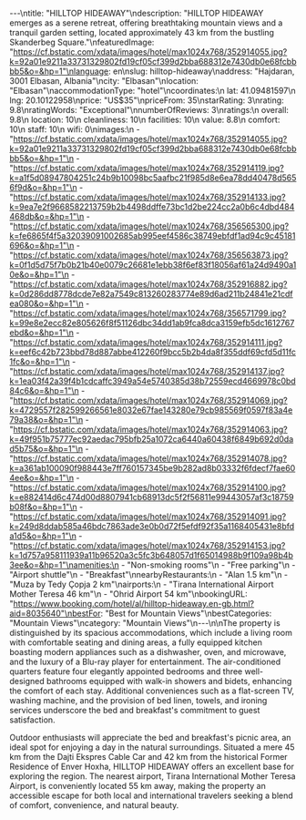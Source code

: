 ---\ntitle: "HILLTOP HIDEAWAY"\ndescription: "HILLTOP HIDEAWAY emerges as a serene retreat, offering breathtaking mountain views and a tranquil garden setting, located approximately 43 km from the bustling Skanderbeg Square."\nfeaturedImage: "https://cf.bstatic.com/xdata/images/hotel/max1024x768/352914055.jpg?k=92a01e9211a33731329802fd19cf05cf399d2bba688312e7430db0e68fcbbbb5&o=&hp=1"\nlanguage: en\nslug: hilltop-hideaway\naddress: "Hajdaran, 3001 Elbasan, Albania"\ncity: "Elbasan"\nlocation: "Elbasan"\naccommodationType: "hotel"\ncoordinates:\n  lat: 41.09481597\n  lng: 20.10122958\nprice: "US$35"\npriceFrom: 35\nstarRating: 3\nrating: 9.8\nratingWords: "Exceptional"\nnumberOfReviews: 3\nratings:\n  overall: 9.8\n  location: 10\n  cleanliness: 10\n  facilities: 10\n  value: 8.8\n  comfort: 10\n  staff: 10\n  wifi: 0\nimages:\n  - "https://cf.bstatic.com/xdata/images/hotel/max1024x768/352914055.jpg?k=92a01e9211a33731329802fd19cf05cf399d2bba688312e7430db0e68fcbbbb5&o=&hp=1"\n  - "https://cf.bstatic.com/xdata/images/hotel/max1024x768/352914119.jpg?k=a1f5d08947804251c24b9b10098bc5aafbc21f985d8e6ea78dd40478d5656f9d&o=&hp=1"\n  - "https://cf.bstatic.com/xdata/images/hotel/max1024x768/352914133.jpg?k=9ea7e2f9668582213759b2b4498ddffe73bc1d2be224cc2a0b6c4dbd484468db&o=&hp=1"\n  - "https://cf.bstatic.com/xdata/images/hotel/max1024x768/356565300.jpg?k=fe6865f4f5a32039091002685ab995eef4586c38749ebfdf1ad94c9c45181696&o=&hp=1"\n  - "https://cf.bstatic.com/xdata/images/hotel/max1024x768/356563873.jpg?k=0f1d5d75f7b0b21b40e0079c26681e1ebb38f6ef83f18056af61a24d9490a10e&o=&hp=1"\n  - "https://cf.bstatic.com/xdata/images/hotel/max1024x768/352916882.jpg?k=0d286dd8778dcde7e82a7549c813260283774e89d6ad211b24841e21cdfea080&o=&hp=1"\n  - "https://cf.bstatic.com/xdata/images/hotel/max1024x768/356571799.jpg?k=99e8e2ecc82e805626f8f51126dbc34dd1ab9fca8dca3159efb5dc1612767ebd&o=&hp=1"\n  - "https://cf.bstatic.com/xdata/images/hotel/max1024x768/352914111.jpg?k=eef6c42b723bbd78d887abbe412260f9bcc5b2b4da8f355ddf69cfd5d11fc1fc&o=&hp=1"\n  - "https://cf.bstatic.com/xdata/images/hotel/max1024x768/352914137.jpg?k=1ea03f42a39f4b1cdcaffc3949a54e5740385d38b72559ecd4669978c0bd84c6&o=&hp=1"\n  - "https://cf.bstatic.com/xdata/images/hotel/max1024x768/352914069.jpg?k=4729557f282599266561e8032e67fae143280e79cb985569f0597f83a4e79a38&o=&hp=1"\n  - "https://cf.bstatic.com/xdata/images/hotel/max1024x768/352914063.jpg?k=49f951b75777ec92aedac795bfb25a1072ca6440a60438f6849b692d0dad5b75&o=&hp=1"\n  - "https://cf.bstatic.com/xdata/images/hotel/max1024x768/352914078.jpg?k=a361ab100090f988443e7ff760157345be9b282ad8b03332f6fdecf7fae604ee&o=&hp=1"\n  - "https://cf.bstatic.com/xdata/images/hotel/max1024x768/352914100.jpg?k=e882414d6c474d00d8807941cb68913dc5f2f56811e99443057af3c18759b08f&o=&hp=1"\n  - "https://cf.bstatic.com/xdata/images/hotel/max1024x768/352914091.jpg?k=249d8ddab585a46bdc7863ade3e0b0d72f5efdf92f35a1168405431e8bfda1d5&o=&hp=1"\n  - "https://cf.bstatic.com/xdata/images/hotel/max1024x768/352914153.jpg?k=1d757a958111939a11b96520a3c5fc3b648057d1f65014988b9f109a98b4b3ee&o=&hp=1"\namenities:\n  - "Non-smoking rooms"\n  - "Free parking"\n  - "Airport shuttle"\n  - "Breakfast"\nnearbyRestaurants:\n  - "Alan 1.5 km"\n  - "Muza by Tedy Çopja 2 km"\nairports:\n  - "Tirana International Airport Mother Teresa 46 km"\n  - "Ohrid Airport 54 km"\nbookingURL: "https://www.booking.com/hotel/al/hilltop-hideaway.en-gb.html?aid=8035640"\nbestFor: "Best for Mountain Views"\nbestCategories: "Mountain Views"\ncategory: "Mountain Views"\n---\n\nThe property is distinguished by its spacious accommodations, which include a living room with comfortable seating and dining areas, a fully equipped kitchen boasting modern appliances such as a dishwasher, oven, and microwave, and the luxury of a Blu-ray player for entertainment. The air-conditioned quarters feature four elegantly appointed bedrooms and three well-designed bathrooms equipped with walk-in showers and bidets, enhancing the comfort of each stay. Additional conveniences such as a flat-screen TV, washing machine, and the provision of bed linen, towels, and ironing services underscore the bed and breakfast's commitment to guest satisfaction.

Outdoor enthusiasts will appreciate the bed and breakfast's picnic area, an ideal spot for enjoying a day in the natural surroundings. Situated a mere 45 km from the Dajti Ekspres Cable Car and 42 km from the historical Former Residence of Enver Hoxha, HILLTOP HIDEAWAY offers an excellent base for exploring the region. The nearest airport, Tirana International Mother Teresa Airport, is conveniently located 55 km away, making the property an accessible escape for both local and international travelers seeking a blend of comfort, convenience, and natural beauty.